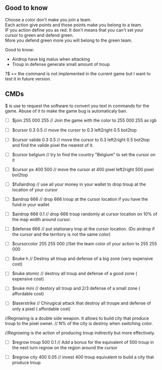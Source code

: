## Good to know
Choose a color don't make you join a team.  
Each action give points and those points make you belong to a team.  
IF you action define you as red. It don't means that you can't set your cursor to green and defend green.  
More you defend green more you will belong to the green team.   


Good to know:
- Airdrop have big malus when attacking
- Troup in defense generate small amount of troup


?$ == the command is not implemented in the current game but I want to test it in future version.

## CMDs
$ is use to request the software to convert you text in commands for the game.
Abuse of it to make the game bug is automaticaly ban.


- [ ] $join 255 000 255 // Join the game with the color to 255 000 255 as rgb

- [ ]  $cursor 0.3 0.5 // move the cursor to 0.3 left2right 0.5 bot2top
- [ ]  $cursor valide 0.3 0.5 // move the cursor to 0.3 left2right 0.5 bot2top and find the valide pixel the nearest of it.
- [ ]  $cursor belgium // try to find the country "Belgium" to set the cursor on it
- [ ]  $cursor px 400 500 // move the cursor at 400 pixel left2right 500 pixel bot2top

- [ ]  $fullairdrop // use all your money in your wallet to drop troup at the location of your cursor
- [ ]  $airdrop 666 // drop 666 troup at the cursor location if you have the fund in your wallet
- [ ]  $airdrop 666 0.1 // drop 666 troup randomly at cursor location on 10% of the map width around cursor.

- [ ]  $defense 666 // put stationary trop at the cursor location. (Do airdrop if the cursor and the territory is not the same color) 


- [ ]  $cursorcolor 255 255 000 //Set the team color of your action to 255 255 000 


- [ ]  $nuke h  // Destroy all troup and defense of a big zone (very expensive cost)
- [ ]  $nuke atomic // destroy all troup and defense of a good zone ( expensive cost)
- [ ]  $nuke mini // destory all troup and 2/3 defense of a small zone ( affordable cost)

- [ ] $laserstrike // Chirugical attack that destroy all troupe and defense of only a pixel ( affordable cost)


//Regrowing is a double side weapon. It allows to build city that produce troup to the pixel owner. 
// N% of the city is destroy when switching color.

//Regrowing is the action of producing troup indirectly but more effectively. 
- [ ] $regrow troup 500 0.1  // Add a bonus for the equivalent of 500 troup in the next turn regrow on the region around the cursor  
- [ ] $regrow city  400 0.05 // invest 400 troup equivalent to build a city that produce troup




